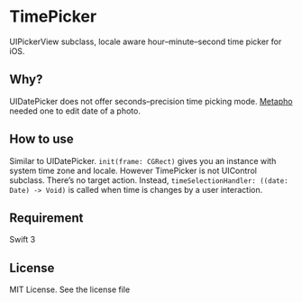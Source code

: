 # TimePicker
UIPickerView subclass, locale aware hour–minute–second time picker for iOS.

## Why?
UIDatePicker does not offer seconds–precision time picking mode. [Metapho](http://metapho.co) needed one to edit date of a photo.

## How to use
Similar to UIDatePicker. `init(frame: CGRect)` gives you an instance with system time zone and locale. However TimePicker is not UIControl subclass. There’s no target action. Instead, `timeSelectionHandler: ((date: Date) -> Void)` is called when time is changes by a user interaction. 

## Requirement
Swift 3

## License
MIT License. See the license file